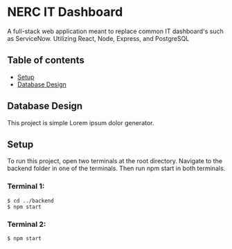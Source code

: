 # NERC IT Dashboard
A full-stack web application meant to replace common IT dashboard's such as ServiceNow.
Utilizing React, Node, Express, and PostgreSQL


## Table of contents
* [Setup](#setup)
* [Database Design](#database-design)

## Database Design
This project is simple Lorem ipsum dolor generator.
	
	
## Setup
To run this project, open two terminals at the root directory.
Navigate to the backend folder in one of the terminals.
Then run npm start in both terminals.

### Terminal 1:
```
$ cd ../backend
$ npm start
```

### Terminal 2:
```
$ npm start
```
